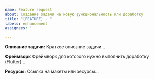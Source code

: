 ```yaml
---
name: Feature request
about: Создание задачи на новую функциональность или доработку
title: "[FEATURE] - "
labels: enhancement
assignees: ''

---
```


**Описание задачи:**
Краткое описание задачи...

**Фреймворк**
Фреймворк для которого нужно выполнить доработку (Flutter)...

**Ресурсы:**
Ссылка на макеты или ресурсы...
